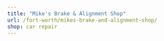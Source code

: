 ```yaml
---
title: "Mike's Brake & Alignment Shop"
url: /fort-worth/mikes-brake-and-alignment-shop/
shop: car repair
---
```

